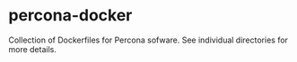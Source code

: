 # percona-docker

Collection of Dockerfiles for Percona sofware.
See individual directories for more details.
